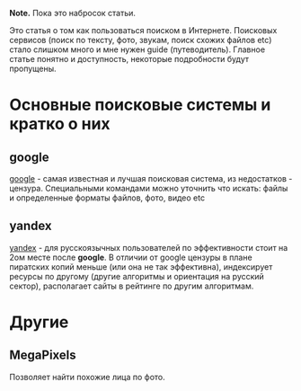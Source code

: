**Note.** Пока это набросок статьи.

Это статья о том как пользоваться поиском в Интернете. Поисковых сервисов (поиск по тексту, фото, звукам, поиск схожих файлов etc) стало слишком много и мне нужен guide (путеводитель). Главное статье понятно и доступность, некоторые подробности будут пропущены.

# Основные поисковые системы и кратко о них
## google
[google](https://www.google.com) - самая известная и лучшая поисковая система, из недостатков - цензура. Специальными командами можно уточнить что искать: файлы и определенные форматы файлов, фото, видео etc

## yandex
[yandex](https://yandex.com) - для русскоязычных пользователей по эффективности стоит на 2ом месте после **google**. В отличии от google цензуры в плане пиратских копий меньше (или она не так эффективна), индексирует ресурсы по другому (другие алгоритмы и ориентация на русский сектор), располагает сайты в рейтинге по другим алгоритмам.

# Другие
## MegaPixels
Позволяет найти похожие лица по фото.